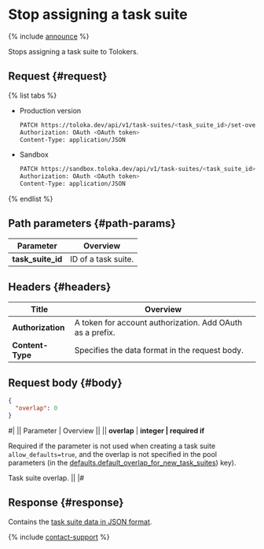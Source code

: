 # Stop assigning a task suite

{% include [announce](../_includes/announce.md) %}

Stops assigning a task suite to Tolokers.

## Request {#request}

{% list tabs %}

- Production version

    ```bash
    PATCH https://toloka.dev/api/v1/task-suites/<task_suite_id>/set-overlap-or-min
    Authorization: OAuth <OAuth token>
    Content-Type: application/JSON
    ```

- Sandbox

    ```bash
    PATCH https://sandbox.toloka.dev/api/v1/task-suites/<task_suite_id>/set-overlap-or-min
    Authorization: OAuth <OAuth token>
    Content-Type: application/JSON
    ```

{% endlist %}

## Path parameters {#path-params}

Parameter | Overview
----- | -----
**task_suite_id** | ID of a task suite.

## Headers {#headers}

Title | Overview
----- | -----
**Authorization** | A token for account authorization. Add OAuth as a prefix.
**Content-Type** | Specifies the data format in the request body.

## Request body {#body}

```json
{
  "overlap": 0
}
```

#|
|| Parameter | Overview ||
|| **overlap** | **integer \| required if**

Required if the parameter is not used when creating a task suite `allow_defaults=true`, and the overlap is not specified in the pool parameters (in the [defaults.​default_​overlap_for_​new_task_suites](create-pool.md#default_overlap_for_new_task_suites)) key).

Task suite overlap. ||
|#

## Response {#response}

Contains the [task suite data in JSON format](create-task-suite.md#overlap).

{% include [contact-support](../../guide/_includes/contact-support.md) %}